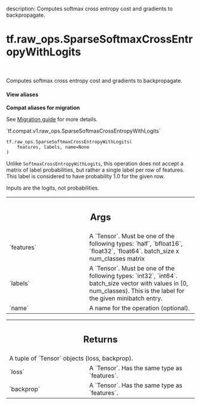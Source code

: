 description: Computes softmax cross entropy cost and gradients to backpropagate.

<div itemscope itemtype="http://developers.google.com/ReferenceObject">
<meta itemprop="name" content="tf.raw_ops.SparseSoftmaxCrossEntropyWithLogits" />
<meta itemprop="path" content="Stable" />
</div>

# tf.raw_ops.SparseSoftmaxCrossEntropyWithLogits

<!-- Insert buttons and diff -->

<table class="tfo-notebook-buttons tfo-api nocontent" align="left">

</table>



Computes softmax cross entropy cost and gradients to backpropagate.

<section class="expandable">
  <h4 class="showalways">View aliases</h4>
  <p>
<b>Compat aliases for migration</b>
<p>See
<a href="https://www.tensorflow.org/guide/migrate">Migration guide</a> for
more details.</p>
<p>`tf.compat.v1.raw_ops.SparseSoftmaxCrossEntropyWithLogits`</p>
</p>
</section>

<pre class="devsite-click-to-copy prettyprint lang-py tfo-signature-link">
<code>tf.raw_ops.SparseSoftmaxCrossEntropyWithLogits(
    features, labels, name=None
)
</code></pre>



<!-- Placeholder for "Used in" -->

Unlike `SoftmaxCrossEntropyWithLogits`, this operation does not accept
a matrix of label probabilities, but rather a single label per row
of features.  This label is considered to have probability 1.0 for the
given row.

Inputs are the logits, not probabilities.

<!-- Tabular view -->
 <table class="responsive fixed orange">
<colgroup><col width="214px"><col></colgroup>
<tr><th colspan="2"><h2 class="add-link">Args</h2></th></tr>

<tr>
<td>
`features`
</td>
<td>
A `Tensor`. Must be one of the following types: `half`, `bfloat16`, `float32`, `float64`.
batch_size x num_classes matrix
</td>
</tr><tr>
<td>
`labels`
</td>
<td>
A `Tensor`. Must be one of the following types: `int32`, `int64`.
batch_size vector with values in [0, num_classes).
This is the label for the given minibatch entry.
</td>
</tr><tr>
<td>
`name`
</td>
<td>
A name for the operation (optional).
</td>
</tr>
</table>



<!-- Tabular view -->
 <table class="responsive fixed orange">
<colgroup><col width="214px"><col></colgroup>
<tr><th colspan="2"><h2 class="add-link">Returns</h2></th></tr>
<tr class="alt">
<td colspan="2">
A tuple of `Tensor` objects (loss, backprop).
</td>
</tr>
<tr>
<td>
`loss`
</td>
<td>
A `Tensor`. Has the same type as `features`.
</td>
</tr><tr>
<td>
`backprop`
</td>
<td>
A `Tensor`. Has the same type as `features`.
</td>
</tr>
</table>

